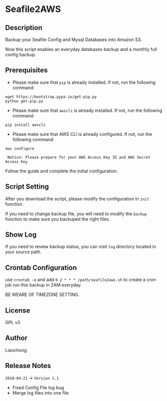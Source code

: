 # Seafile2AWS

## Description

Backup your Seafile Config and Mysql Databases into Amazon S3.

Now this script enables an everyday databases backup and a monthly full config backup.

## Prerequisites

 - Please make sure that `pip` is already installed. If not, run the following command:

```
wget https://bootstrap.pypa.io/get-pip.py
python get-pip.py
```

 - Please make sure that `awscli` is already installed. If not, run the following command:

```
pip install awscli
```

 - Please make sure that AWS CLI is already configured. If not, run the following command:

```
aws configure
```

     Notice: Please prepare for your AWS Access Key ID and AWS Secret Access Key

Follow the guide and complete the initial configuration.

## Script Setting

After you download the script, please modify the configuration in `init` function.

If you need to change backup file, you will need to modify the `backup` function to make sure you backuped the right files.

## Show Log

If you need to review backup status, you can visit `log` directory located in your source path.

## Crontab Configuration

use `crontab -e` and add `0 2 * * * /path/seafile2aws.sh` to create a cron job run this backup in 2AM everyday.

BE WEARE OF TIMEZONE SETTING.

## License

GPL v3

## Author

Liaochong

## Release Notes

`2018-04-21` -> `Version 1.1`

 - Fixed Config File log bug
 - Merge log files into one file